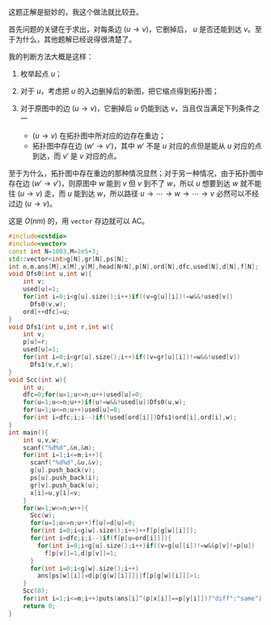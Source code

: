 这题正解是挺妙的，我这个做法就比较丑。

首先问题的关键在于求出，对每条边 $(u\to v)$，它删掉后， $u$ 是否还能到达 $v$。至于为什么，其他题解已经说得很清楚了。

我的判断方法大概是这样：
1. 枚举起点 $u$；
2. 对于 $u$，考虑把 $u$ 的入边删掉后的新图，把它缩点得到拓扑图；
3. 对于原图中的边 $(u\to v)$，它删掉后 $u$ 仍能到达 $v$，当且仅当满足下列条件之一
 
	* $(u\to v)$ 在拓扑图中所对应的边存在重边；
   * 拓扑图中存在边 $(w'\to v')$，其中 $w'$ 不是 $u$ 对应的点但是能从 $u$ 对应的点到达，而 $v'$ 是 $v$ 对应的点。

至于为什么，拓扑图中存在重边的那种情况显然；对于另一种情况，由于拓扑图中存在边 $(w'\to v')$，则原图中 $w$ 能到 $v$ 但 $v$ 到不了 $w$，所以 $u$ 想要到达 $w$ 就不能往 $(u\to v)$ 走，而 $u$ 能到达 $w$，所以路径 $u\to\cdots\to w\to\cdots\to v$ 必然可以不经过边 $(u\to v)$。

这是 $O(nm)$ 的，用 `vector` 存边就可以 AC。

```cpp
#include<cstdio>
#include<vector>
const int N=1003,M=2e5+3;
std::vector<int>g[N],gr[N],ps[N];
int n,m,ans[M],x[M],y[M],head[N+N],p[N],ord[N],dfc,used[N],d[N],f[N];
void Dfs0(int u,int w){
	int v;
	used[u]=1;
	for(int i=0;i<g[u].size();i++)if((v=g[u][i])!=w&&!used[v])
	  Dfs0(v,w);
	ord[++dfc]=u;
}
void Dfs1(int u,int r,int w){
	int v;
	p[u]=r;
	used[u]=1;
	for(int i=0;i<gr[u].size();i++)if((v=gr[u][i])!=w&&!used[v])
	  Dfs1(v,r,w);
}
void Scc(int w){
	int u;
	dfc=0;for(u=1;u<=n;u++)used[u]=0;
	for(u=1;u<=n;u++)if(u!=w&&!used[u])Dfs0(u,w);
	for(u=1;u<=n;u++)used[u]=0;
	for(int i=dfc;i;i--)if(!used[ord[i]])Dfs1(ord[i],ord[i],w);
}
int main(){
	int u,v,w;
	scanf("%d%d",&n,&m);
	for(int i=1;i<=m;i++){
	  scanf("%d%d",&u,&v);
	  g[u].push_back(v);
	  ps[u].push_back(i);
	  gr[v].push_back(u);
	  x[i]=u,y[i]=v;
	}
	for(w=1;w<=n;w++){
	  Scc(w);
	  for(u=1;u<=n;u++)f[u]=d[u]=0;
	  for(int i=0;i<g[w].size();i++)++f[p[g[w][i]]];
	  for(int i=dfc;i;i--)if(f[p[u=ord[i]]]){
		for(int i=0;i<g[u].size();i++)if((v=g[u][i])!=w&&p[v]!=p[u])
		  f[p[v]]=1,d[p[v]]=1;
	  }
	  for(int i=0;i<g[w].size();i++)
		ans[ps[w][i]]=d[p[g[w][i]]]||f[p[g[w][i]]]>1;
	}
	Scc(0);
	for(int i=1;i<=m;i++)puts(ans[i]^(p[x[i]]==p[y[i]])?"diff":"same");
	return 0;
}
```